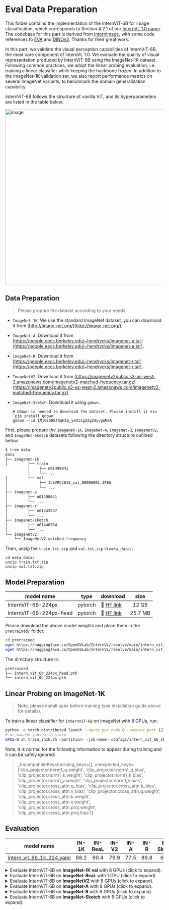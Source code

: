 # Eval Data Preparation

This folder contains the implementation of the InternViT-6B for image classification, which corresponds to Section 4.2.1 of our [InternVL 1.0 paper](https://arxiv.org/pdf/2312.14238).
The codebase for this part is derived from [InternImage](https://github.com/OpenGVLab/InternImage), with some code references to [EVA](https://github.com/baaivision/EVA/tree/master) and [DINOv2](https://github.com/facebookresearch/dinov2). Thanks for their great work.

In this part, we validate the visual perception capabilities of InternViT-6B, the most core component of InternVL 1.0.
We evaluate the quality of visual representation produced by InternViT-6B using the ImageNet-1K dataset. Following common practices, we adopt the linear probing evaluation, i.e. training a linear classifier while keeping the backbone frozen. In addition to the ImageNet-1K validation set,
we also report performance metrics on several ImageNet variants, to benchmark the domain generalization capability.

InternViT-6B follows the structure of vanilla ViT, and its hyperparameters are listed in the table below.

<img width="558" alt="image" src="https://github.com/OpenGVLab/InternVL/assets/23737120/e6bb0151-ab2f-4436-982f-6c68c5a69bc4">

## Data Preparation

> Please prepare the dataset according to your needs.

- `ImageNet-1K`: We use the standard ImageNet dataset, you can download it from [http://image-net.org/](http://image-net.org/).

- `ImageNet-A`: Download it from [https://people.eecs.berkeley.edu/~hendrycks/imagenet-a.tar](https://people.eecs.berkeley.edu/~hendrycks/imagenet-a.tar).

- `ImageNet-R`: Download it from [https://people.eecs.berkeley.edu/~hendrycks/imagenet-r.tar](https://people.eecs.berkeley.edu/~hendrycks/imagenet-r.tar).

- `ImageNetV2`: Download it from [https://imagenetv2public.s3-us-west-2.amazonaws.com/imagenetv2-matched-frequency.tar.gz](https://imagenetv2public.s3-us-west-2.amazonaws.com/imagenetv2-matched-frequency.tar.gz).

- `ImageNet-Sketch`: Download it using `gdown`.

  ```shell
  # GDown is needed to download the dataset. Please install it via `pip install gdown`
  gdown --id 1Mj0i5HBthqH1p_yeXzsg22gZduvgoNeA
  ```

First, please prepare the `ImageNet-1K`, `ImageNet-A`, `ImageNet-R`, `ImageNetV2`, and `ImageNet-Sketch` datasets following the directory structure outlined below.

```bash
$ tree data
data
├── imagenet-1k
│         ├── train
          │    ├── n01498041
          │    └── ...
│         └── val
│              ├── ILSVRC2012_val_00000001.JPEG
│              └── ...
├── imagenet-a
│         ├── n01498041
│         └── ...
├── imagenet-r
│         ├── n01443537
│         └── ...
├── imagenet-sketch
│         ├── n01440764
│         └── ...
└── imagenetv2
    └── ImageNetV2-matched-frequency
```

Then, unzip the `train.txt.zip` and `val.txt.zip` in `meta_data/`.

```shell
cd meta_data/
unzip train.txt.zip
unzip val.txt.zip
```

## Model Preparation

| model name              | type    | download                                                                                       |  size   |
| ----------------------- | ------- | ---------------------------------------------------------------------------------------------- | :-----: |
| InternViT-6B-224px      | pytorch | 🤗 [HF link](https://huggingface.co/OpenGVLab/InternVL/blob/main/intern_vit_6b_224px.pth)      |  12 GB  |
| InternViT-6B-224px-head | pytorch | 🤗 [HF link](https://huggingface.co/OpenGVLab/InternVL/blob/main/intern_vit_6b_224px_head.pth) | 25.7 MB |

Please download the above model weights and place them in the `pretrained/` folder.

```sh
cd pretrained
wget https://huggingface.co/OpenGVLab/InternVL/resolve/main/intern_vit_6b_224px.pth
wget https://huggingface.co/OpenGVLab/InternVL/resolve/main/intern_vit_6b_224px_head.pth
```

The directory structure is:

```sh
pretrained
├── intern_vit_6b_224px_head.pth
└── intern_vit_6b_224px.pth
```

## Linear Probing on ImageNet-1K

> Note, please install apex before training (see installation guide above for details).

To train a linear classifier for `InternViT-6B` on ImageNet with 8 GPUs, run:

```bash
python -m torch.distributed.launch --nproc_per_node 8 --master_port 12345 main.py --cfg configs/intern_vit_6b_1k_224.yaml
# or manage jobs with slurm
GPUS=8 sh train_in1k.sh <partition> <job-name> configs/intern_vit_6b_1k_224.yaml --launcher slurm
```

Note, it is normal for the following information to appear during training and it can be safely ignored:

> \_IncompatibleKeys(missing_keys=\[\], unexpected_keys=\['clip_projector.norm1_q.weight', 'clip_projector.norm1_q.bias', 'clip_projector.norm1_k.weight', 'clip_projector.norm1_k.bias', 'clip_projector.norm1_v.weight', 'clip_projector.norm1_v.bias', 'clip_projector.cross_attn.q_bias', 'clip_projector.cross_attn.k_bias', 'clip_projector.cross_attn.v_bias', 'clip_projector.cross_attn.q.weight', 'clip_projector.cross_attn.k.weight', 'clip_projector.cross_attn.v.weight', 'clip_projector.cross_attn.proj.weight', 'clip_projector.cross_attn.proj.bias'\])

## Evaluation

| model name                                                                                                                    | IN-1K | IN-ReaL | IN-V2 | IN-A | IN-R | IN-Sketch |                                                                       download                                                                       |
| ----------------------------------------------------------------------------------------------------------------------------- | :---: | :-----: | :---: | :--: | :--: | :-------: | :--------------------------------------------------------------------------------------------------------------------------------------------------: |
| [intern_vit_6b_1k_224.yaml](https://github.com/OpenGVLab/InternVL/blob/main/classification/configs/intern_vit_6b_1k_224.yaml) | 88.2  |  90.4   | 79.9  | 77.5 | 89.8 |   69.1    | [ckpt](https://huggingface.co/OpenGVLab/InternVL/resolve/main/intern_vit_6b_224px_head.pth) \| [log](./work_dirs/intern_vit_6b_1k_224/log_rank0.txt) |

<details>
  <summary>Evaluate InternViT-6B on <b>ImageNet-1K val</b> with 8 GPUs (click to expand).</summary>

```bash
python -m torch.distributed.launch --nproc_per_node 8 --master_port 12345 main.py --eval \
    --cfg configs/intern_vit_6b_1k_224.yaml --resume pretrained/intern_vit_6b_224px_head.pth
# or manage jobs with slurm
GPUS=8 sh train_in1k.sh <partition> <job-name> configs/intern_vit_6b_1k_224.yaml --eval \
    --resume pretrained/intern_vit_6b_224px_head.pth --launcher slurm
```

Expected results:

```
 * Acc@1 88.230 Acc@5 98.474
Accuracy of the network on the 50000 test images: 88.2%
```

</details>

<details>
  <summary>Evaluate InternViT-6B on <b>ImageNet-ReaL</b> with 1 GPU (click to expand).</summary>

**Note: ImageNet-ReaL now only supports single-GPU testing.**

```bash
python -m torch.distributed.launch --nproc_per_node 1 --master_port 12345 main.py --eval \
    --cfg configs/intern_vit_6b_1k_224_test_imagenet_real.yaml --resume pretrained/intern_vit_6b_224px_head.pth
# or manage jobs with slurm
GPUS=1 GPUS_PER_NODE=1 sh train_in1k.sh <partition> <job-name> configs/intern_vit_6b_1k_224_test_imagenet_real.yaml --eval \
    --resume pretrained/intern_vit_6b_224px_head.pth --launcher slurm
```

Expected results:

```
* ReaL Acc@1 90.437 Acc@5 98.567 loss 0.605
ReaL Accuracy of the network on the 50000 test images: 90.4%
```

</details>

<details>
  <summary>Evaluate InternViT-6B on <b>ImageNetV2</b> with 8 GPUs (click to expand).</summary>

```bash
python -m torch.distributed.launch --nproc_per_node 8 --master_port 12345 main.py --eval \
    --cfg configs/intern_vit_6b_1k_224_test_imagenetv2.yaml --resume pretrained/intern_vit_6b_224px_head.pth
# or manage jobs with slurm
GPUS=8 sh train_in1k.sh <partition> <job-name> configs/intern_vit_6b_1k_224_test_imagenetv2.yaml --eval \
    --resume pretrained/intern_vit_6b_224px_head.pth --launcher slurm
```

Expected results:

```
 * Acc@1 79.940 Acc@5 95.340
Accuracy of the network on the 10000 test images: 79.9%
```

</details>

<details>
  <summary>Evaluate InternViT-6B on <b>ImageNet-A</b> with 8 GPUs (click to expand).</summary>

```bash
python -m torch.distributed.launch --nproc_per_node 8 --master_port 12345 main.py --eval \
    --cfg configs/intern_vit_6b_1k_224_test_imagenet_a.yaml --resume pretrained/intern_vit_6b_224px_head.pth
# or manage jobs with slurm
GPUS=8 sh train_in1k.sh <partition> <job-name> configs/intern_vit_6b_1k_224_test_imagenet_a.yaml --eval \
    --resume pretrained/intern_vit_6b_224px_head.pth --launcher slurm
```

Expected results:

```
 * Acc@1 77.479 Acc@5 92.737
Accuracy of the network on the 7500 test images: 77.5%
```

</details>

<details>
  <summary>Evaluate InternViT-6B on <b>ImageNet-R</b> with 8 GPUs (click to expand).</summary>

```bash
python -m torch.distributed.launch --nproc_per_node 8 --master_port 12345 main.py --eval \
    --cfg configs/intern_vit_6b_1k_224_test_imagenet_r.yaml --resume pretrained/intern_vit_6b_224px_head.pth
# or manage jobs with slurm
GPUS=8 sh train_in1k.sh <partition> <job-name> configs/intern_vit_6b_1k_224_test_imagenet_r.yaml --eval \
    --resume pretrained/intern_vit_6b_224px_head.pth --launcher slurm
```

Expected results:

```
 * Acc@1 89.777 Acc@5 97.023
Accuracy of the network on the 30000 test images: 89.8%
```

</details>

<details>
  <summary>Evaluate InternViT-6B on <b>ImageNet-Sketch</b> with 8 GPUs (click to expand).</summary>

```bash
python -m torch.distributed.launch --nproc_per_node 8 --master_port 12345 main.py --eval \
    --cfg configs/intern_vit_6b_1k_224_test_imagenet_sketch.yaml --resume pretrained/intern_vit_6b_224px_head.pth
# or manage jobs with slurm
GPUS=8 sh train_in1k.sh <partition> <job-name> configs/intern_vit_6b_1k_224_test_imagenet_sketch.yaml --eval \
    --resume pretrained/intern_vit_6b_224px_head.pth --launcher slurm
```

Expected results:

```
 * Acc@1 69.117 Acc@5 88.341
Accuracy of the network on the 50889 test images: 69.1%
```

</details>
